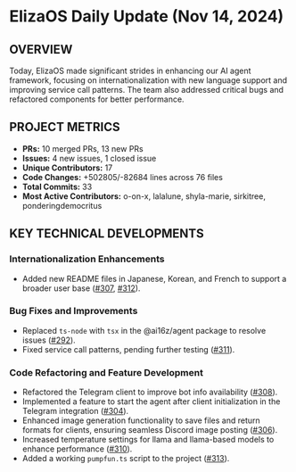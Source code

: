 # ElizaOS Daily Update (Nov 14, 2024)

## OVERVIEW 
Today, ElizaOS made significant strides in enhancing our AI agent framework, focusing on internationalization with new language support and improving service call patterns. The team also addressed critical bugs and refactored components for better performance.

## PROJECT METRICS
- **PRs:** 10 merged PRs, 13 new PRs
- **Issues:** 4 new issues, 1 closed issue
- **Unique Contributors:** 17
- **Code Changes:** +502805/-82684 lines across 76 files
- **Total Commits:** 33
- **Most Active Contributors:** o-on-x, lalalune, shyla-marie, sirkitree, ponderingdemocritus

## KEY TECHNICAL DEVELOPMENTS

### Internationalization Enhancements
- Added new README files in Japanese, Korean, and French to support a broader user base ([#307](https://github.com/elizaos/eliza/pull/307), [#312](https://github.com/elizaos/eliza/pull/312)).
  
### Bug Fixes and Improvements
- Replaced `ts-node` with `tsx` in the @ai16z/agent package to resolve issues ([#292](https://github.com/elizaos/eliza/pull/292)).
- Fixed service call patterns, pending further testing ([#311](https://github.com/elizaos/eliza/pull/311)).

### Code Refactoring and Feature Development
- Refactored the Telegram client to improve bot info availability ([#308](https://github.com/elizaos/eliza/pull/308)).
- Implemented a feature to start the agent after client initialization in the Telegram integration ([#304](https://github.com/elizaos/eliza/pull/304)).
- Enhanced image generation functionality to save files and return formats for clients, ensuring seamless Discord image posting ([#306](https://github.com/elizaos/eliza/pull/306)).
- Increased temperature settings for llama and llama-based models to enhance performance ([#310](https://github.com/elizaos/eliza/pull/310)).
- Added a working `pumpfun.ts` script to the project ([#313](https://github.com/elizaos/eliza/pull/313)).